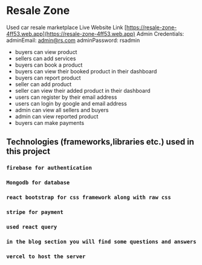 # Resale Zone

Used car resale marketplace
Live Website Link [https://resale-zone-4ff53.web.app](https://resale-zone-4ff53.web.app)
Admin Credentials:
adminEmail: admin@rs.com
adminPassword: rsadmin

- buyers can view product
- sellers can add services
- buyers can book a product
- buyers can view their booked product in their dashboard
- buyers can report product
- seller can add product
- seller can view their added product in their dashboard
- users can register by their email address
- users can login by google and email address
- admin can view all sellers and buyers
- admin can view reported product
- buyers can make payments

## Technologies (frameworks,libraries etc.) used in this project

### `firebase for authentication`

### `Mongodb for database `

### `react bootstrap for css framework along with raw css`

### `stripe for payment `

### `used react query`

### `in the blog section you will find some questions and answers`

### `vercel to host the server`
